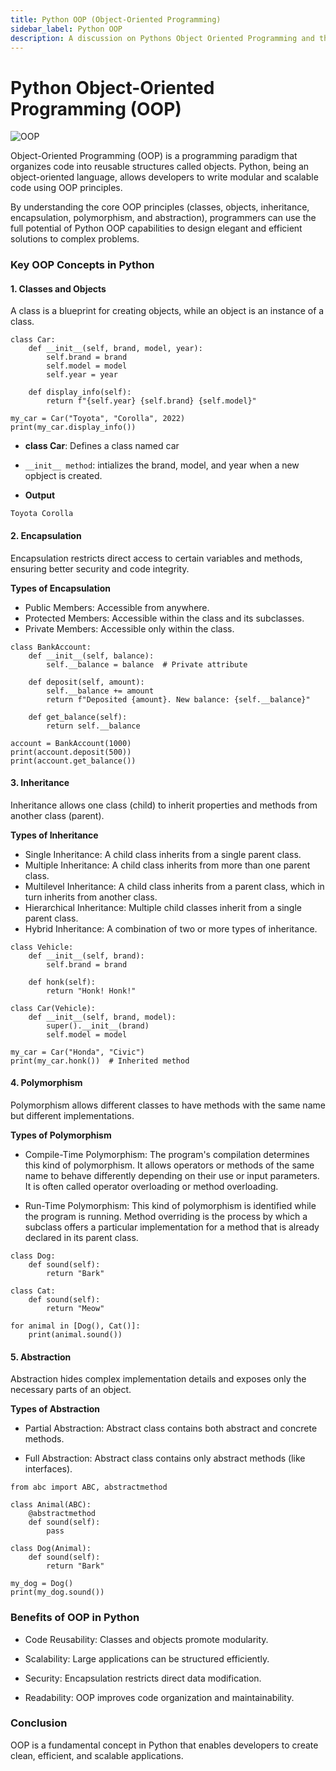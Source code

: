 ```yaml
---
title: Python OOP (Object-Oriented Programming)
sidebar_label: Python OOP 
description: A discussion on Pythons Object Oriented Programming and the Key concepts 
---
```


# Python Object-Oriented Programming (OOP)

![OOP](/img/images.png)

Object-Oriented Programming (OOP) is a programming paradigm that organizes code into reusable structures called objects. Python, being an object-oriented language, allows developers to write modular and scalable code using OOP principles.

 By understanding the core OOP principles (classes, objects, inheritance, encapsulation, polymorphism, and abstraction), programmers can use the full potential of Python OOP capabilities to design elegant and efficient solutions to complex problems.

### Key OOP Concepts in Python

#### 1. Classes and Objects

A class is a blueprint for creating objects, while an object is an instance of a class.
```
class Car:
    def __init__(self, brand, model, year):
        self.brand = brand
        self.model = model
        self.year = year

    def display_info(self):
        return f"{self.year} {self.brand} {self.model}"
        
my_car = Car("Toyota", "Corolla", 2022)
print(my_car.display_info())
```

* **class Car**: Defines a class named car

* `__init__ method`: intializes the brand, model, and year when a new opbject is created.

* **Output**

`Toyota
Corolla`

#### 2. Encapsulation

Encapsulation restricts direct access to certain variables and methods, ensuring better security and code integrity.

**Types of Encapsulation**
* Public Members: Accessible from anywhere.
* Protected Members: Accessible within the class and its subclasses.
* Private Members: Accessible only within the class.
```
class BankAccount:
    def __init__(self, balance):
        self.__balance = balance  # Private attribute

    def deposit(self, amount):
        self.__balance += amount
        return f"Deposited {amount}. New balance: {self.__balance}"

    def get_balance(self):
        return self.__balance

account = BankAccount(1000)
print(account.deposit(500))
print(account.get_balance())
```

#### 3. Inheritance

Inheritance allows one class (child) to inherit properties and methods from another class (parent).

**Types of Inheritance**
* Single Inheritance: A child class inherits from a single parent class.
* Multiple Inheritance: A child class inherits from more than one parent class.
* Multilevel Inheritance: A child class inherits from a parent class, which in turn inherits from another class.
* Hierarchical Inheritance: Multiple child classes inherit from a single parent class.
* Hybrid Inheritance: A combination of two or more types of inheritance.

```
class Vehicle:
    def __init__(self, brand):
        self.brand = brand

    def honk(self):
        return "Honk! Honk!"

class Car(Vehicle):
    def __init__(self, brand, model):
        super().__init__(brand)
        self.model = model

my_car = Car("Honda", "Civic")
print(my_car.honk())  # Inherited method
```

#### 4. Polymorphism

Polymorphism allows different classes to have methods with the same name but different implementations.

**Types of Polymorphism**

* Compile-Time Polymorphism: The program's compilation determines this kind of polymorphism. It allows operators or methods of the same name to behave differently depending on their use or input parameters. It is often called operator overloading or method overloading.

* Run-Time Polymorphism: This kind of polymorphism is identified while the program is running. Method overriding is the process by which a subclass offers a particular implementation for a method that is already declared in its parent class.
```
class Dog:
    def sound(self):
        return "Bark"

class Cat:
    def sound(self):
        return "Meow"
        
for animal in [Dog(), Cat()]:
    print(animal.sound())
```

#### 5. Abstraction

Abstraction hides complex implementation details and exposes only the necessary parts of an object.

**Types of Abstraction**

* Partial Abstraction: Abstract class contains both abstract and concrete methods.

* Full Abstraction: Abstract class contains only abstract methods (like interfaces).

```
from abc import ABC, abstractmethod

class Animal(ABC):
    @abstractmethod
    def sound(self):
        pass

class Dog(Animal):
    def sound(self):
        return "Bark"

my_dog = Dog()
print(my_dog.sound())
```

### Benefits of OOP in Python

* Code Reusability: Classes and objects promote modularity.

* Scalability: Large applications can be structured efficiently.

* Security: Encapsulation restricts direct data modification.

* Readability: OOP improves code organization and maintainability.

### Conclusion

OOP is a fundamental concept in Python that enables developers to create clean, efficient, and scalable applications. 
